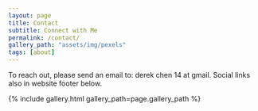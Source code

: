```yaml
---
layout: page
title: Contact
subtitle: Connect with Me
permalink: /contact/
gallery_path: "assets/img/pexels"
tags: [about]
---
```


To reach out, please send an email to: derek chen 14 at gmail.  Social links also in website footer below.

{% include gallery.html gallery_path=page.gallery_path %}
